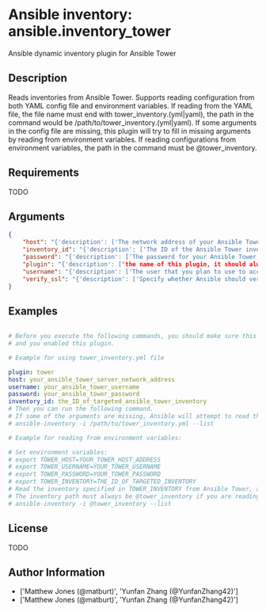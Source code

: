 # Ansible inventory: ansible.inventory_tower


Ansible dynamic inventory plugin for Ansible Tower

## Description

Reads inventories from Ansible Tower.
Supports reading configuration from both YAML config file and environment variables.
If reading from the YAML file, the file name must end with tower_inventory.(yml|yaml), the path in the command would be /path/to/tower_inventory.(yml|yaml). If some arguments in the config file are missing, this plugin will try to fill in missing arguments by reading from environment variables.
If reading configurations from environment variables, the path in the command must be @tower_inventory.

## Requirements

TODO

## Arguments

``` json
{
    "host": "{'description': ['The network address of your Ansible Tower host.'], 'type': 'string', 'env': [{'name': 'TOWER_HOST'}], 'required': True}",
    "inventory_id": "{'description': ['The ID of the Ansible Tower inventory that you wish to import.'], 'type': 'string', 'env': [{'name': 'TOWER_INVENTORY'}], 'required': True}",
    "password": "{'description': ['The password for your Ansible Tower user.'], 'type': 'string', 'env': [{'name': 'TOWER_PASSWORD'}], 'required': True}",
    "plugin": "{'description': ["the name of this plugin, it should always be set to 'tower' for this plugin to recognize it as it's own."], 'env': [{'name': 'ANSIBLE_INVENTORY_ENABLED'}], 'required': True, 'choices': ['tower']}",
    "username": "{'description': ['The user that you plan to use to access inventories on Ansible Tower.'], 'type': 'string', 'env': [{'name': 'TOWER_USERNAME'}], 'required': True}",
    "verify_ssl": "{'description': ['Specify whether Ansible should verify the SSL certificate of Ansible Tower host.'], 'type': 'bool', 'default': True, 'env': [{'name': 'TOWER_VERIFY_SSL'}], 'required': False}",
}
```

## Examples


``` yaml

# Before you execute the following commands, you should make sure this file is in your plugin path,
# and you enabled this plugin.

# Example for using tower_inventory.yml file

plugin: tower
host: your_ansible_tower_server_network_address
username: your_ansible_tower_username
password: your_ansible_tower_password
inventory_id: the_ID_of_targeted_ansible_tower_inventory
# Then you can run the following command.
# If some of the arguments are missing, Ansible will attempt to read them from environment variables.
# ansible-inventory -i /path/to/tower_inventory.yml --list

# Example for reading from environment variables:

# Set environment variables:
# export TOWER_HOST=YOUR_TOWER_HOST_ADDRESS
# export TOWER_USERNAME=YOUR_TOWER_USERNAME
# export TOWER_PASSWORD=YOUR_TOWER_PASSWORD
# export TOWER_INVENTORY=THE_ID_OF_TARGETED_INVENTORY
# Read the inventory specified in TOWER_INVENTORY from Ansible Tower, and list them.
# The inventory path must always be @tower_inventory if you are reading all settings from environment variables.
# ansible-inventory -i @tower_inventory --list

```

## License

TODO

## Author Information
  - ['Matthew Jones (@matburt)', 'Yunfan Zhang (@YunfanZhang42)']
  - ['Matthew Jones (@matburt)', 'Yunfan Zhang (@YunfanZhang42)']
